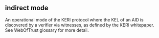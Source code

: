 ## indirect mode

An operational mode of the KERI protocol where the KEL of an AID is discovered by a verifier via witnesses, as defined by the KERI whitepaper. See WebOfTrust glossary for more detail.

